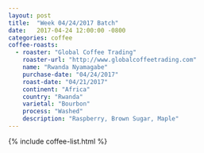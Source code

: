 ```yaml
---
layout: post
title:  "Week 04/24/2017 Batch"
date:   2017-04-24 12:00:00 -0800
categories: coffee
coffee-roasts:
  - roaster: "Global Coffee Trading"
    roaster-url: "http://www.globalcoffeetrading.com"
    name: "Rwanda Nyamagabe"
    purchase-date: "04/24/2017"
    roast-date: "04/21/2017"
    continent: "Africa"
    country: "Rwanda"
    varietal: "Bourbon"
    process: "Washed"
    description: "Raspberry, Brown Sugar, Maple"
---
```


{% include coffee-list.html %}
